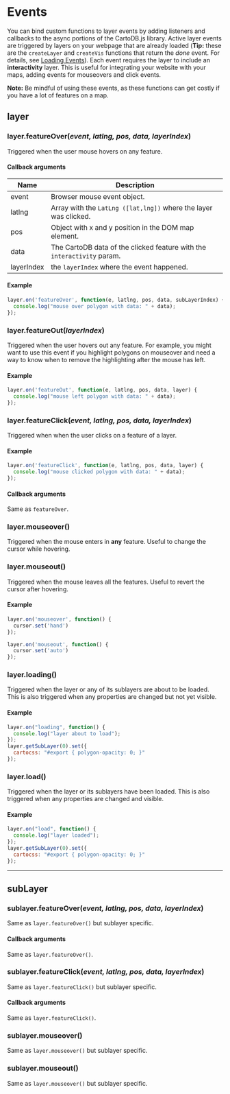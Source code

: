 # Events

You can bind custom functions to layer events by adding listeners and callbacks to the async portions of the CartoDB.js library. Active layer events are triggered by layers on your webpage that are already loaded (**Tip:** these are the `createLayer` and `createVis` functions that return the _done_ event. For details, see [Loading Events](http://docs.cartodb.com/cartodb-platform/cartodb-js/api-methods/#loading-events)). Each event requires the layer to include an **interactivity** layer. This is useful for integrating your website with your maps, adding events for mouseovers and click events. 

**Note:** Be mindful of using these events, as these functions can get costly if you have a lot of features on a map.

## layer

### layer.featureOver(_event, latlng, pos, data, layerIndex_)

Triggered when the user mouse hovers on any feature. 

#### Callback arguments

Name |Description
--- | ---
event | Browser mouse event object.
latlng | Array with the `LatLng ([lat,lng])` where the layer was clicked.
pos | Object with x and y position in the DOM map element.
data | The CartoDB data of the clicked feature with the `interactivity` param.
layerIndex | the `layerIndex` where the event happened.

#### Example

```javascript
layer.on('featureOver', function(e, latlng, pos, data, subLayerIndex) {
  console.log("mouse over polygon with data: " + data);
});
```

### layer.featureOut(_layerIndex_)

Triggered when the user hovers out any feature. For example, you might want to use this event if you highlight polygons on mouseover and need a way to know when to remove the highlighting after the mouse has left.

#### Example 

```javascript
layer.on('featureOut', function(e, latlng, pos, data, layer) {
  console.log("mouse left polygon with data: " + data);
});
```

### layer.featureClick(_event, latlng, pos, data, layerIndex_)

Triggered when when the user clicks on a feature of a layer.

#### Example

```javascript
layer.on('featureClick', function(e, latlng, pos, data, layer) {
  console.log("mouse clicked polygon with data: " + data);
});
```

#### Callback arguments

Same as `featureOver`.

### layer.mouseover()

Triggered when the mouse enters in **any** feature. Useful to change the cursor while hovering.

### layer.mouseout()

Triggered when the mouse leaves all the features. Useful to revert the cursor after hovering.

#### Example

```javascript
layer.on('mouseover', function() {
  cursor.set('hand')
});

layer.on('mouseout', function() {
  cursor.set('auto')
});
```

### layer.loading()

Triggered when the layer or any of its sublayers are about to be loaded. This is also triggered when any properties are changed but not yet visible.

#### Example

```javascript
layer.on("loading", function() {
  console.log("layer about to load");
});
layer.getSubLayer(0).set({
  cartocss: "#export { polygon-opacity: 0; }"
});
```

### layer.load()

Triggered when the layer or its sublayers have been loaded. This is also triggered when any properties are changed and visible.

#### Example

```javascript
layer.on("load", function() {
  console.log("layer loaded");
});
layer.getSubLayer(0).set({
  cartocss: "#export { polygon-opacity: 0; }"
});
```

---

## subLayer

### sublayer.featureOver(_event, latlng, pos, data, layerIndex_)

Same as `layer.featureOver()` but sublayer specific.

#### Callback arguments

Same as `layer.featureOver()`.

### sublayer.featureClick(_event, latlng, pos, data, layerIndex_)

Same as `layer.featureClick()` but sublayer specific.

#### Callback arguments

Same as `layer.featureClick()`.

### sublayer.mouseover()

Same as `layer.mouseover()` but sublayer specific.

### sublayer.mouseout()

Same as `layer.mouseover()` but sublayer specific.
